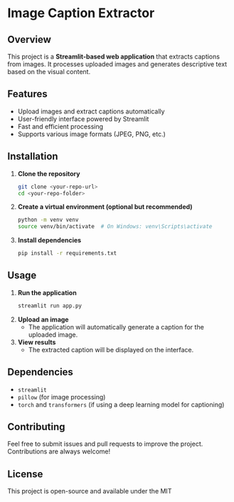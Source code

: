 # Image Caption Extractor

## Overview

This project is a **Streamlit-based web application** that extracts captions from images. It processes uploaded images and generates descriptive text based on the visual content.

## Features

- Upload images and extract captions automatically
- User-friendly interface powered by Streamlit
- Fast and efficient processing
- Supports various image formats (JPEG, PNG, etc.)

## Installation

1. **Clone the repository**
   ```sh
   git clone <your-repo-url>
   cd <your-repo-folder>
   ```
2. **Create a virtual environment (optional but recommended)**
   ```sh
   python -m venv venv
   source venv/bin/activate  # On Windows: venv\Scripts\activate
   ```
3. **Install dependencies**
   ```sh
   pip install -r requirements.txt
   ```

## Usage

1. **Run the application**
   ```sh
   streamlit run app.py
   ```
2. **Upload an image**
   - The application will automatically generate a caption for the uploaded image.
3. **View results**
   - The extracted caption will be displayed on the interface.

## Dependencies

- `streamlit`
- `pillow` (for image processing)
- `torch` and `transformers` (if using a deep learning model for captioning)

## Contributing

Feel free to submit issues and pull requests to improve the project. Contributions are always welcome!

## License

This project is open-source and available under the MIT


